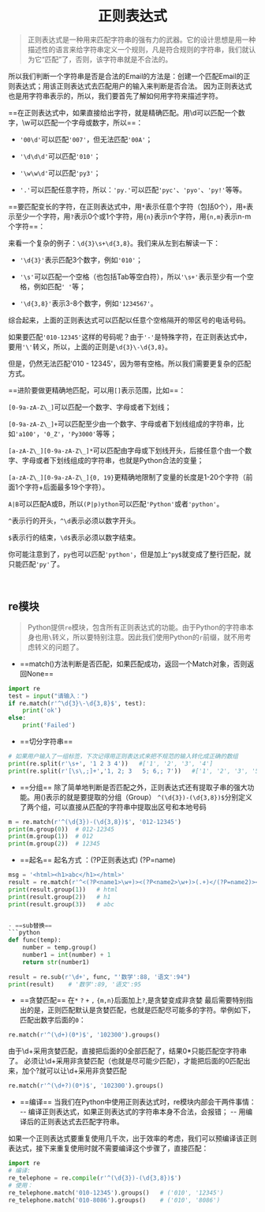 # <center> 正则表达式
> 正则表达式是一种用来匹配字符串的强有力的武器。它的设计思想是用一种描述性的语言来给字符串定义一个规则，凡是符合规则的字符串，我们就认为它“匹配”了，否则，该字符串就是不合法的。

所以我们判断一个字符串是否是合法的Email的方法是：创建一个匹配Email的正则表达式；用该正则表达式去匹配用户的输入来判断是否合法。
因为正则表达式也是用字符串表示的，所以，我们要首先了解如何用字符来描述字符。

==在正则表达式中，如果直接给出字符，就是精确匹配。用\d可以匹配一个数字，\w可以匹配一个字母或数字，所以==：

- `'00\d'`可以匹配`'007'`，但无法匹配`'00A'`；

-  `'\d\d\d'`可以匹配`'010'`；

- `'\w\w\d'`可以匹配`'py3'`；

- `'.'`可以匹配任意字符，所以：`'py.'`可以匹配`'pyc'`、`'pyo'`、`'py!'`等等。

==要匹配变长的字符，在正则表达式中，用`*`表示任意个字符（包括0个），用`+`表示至少一个字符，用`?`表示0个或1个字符，用`{n}`表示n个字符，用`{n,m}`表示n-m个字符==：

来看一个复杂的例子：`\d{3}\s+\d{3,8}`。我们来从左到右解读一下：

-  `'\d{3}'`表示匹配3个数字，例如`'010'`；

- `'\s'`可以匹配一个空格（也包括Tab等空白符），所以`'\s+'`表示至少有一个空格，例如匹配`' '`等；

- `'\d{3,8}'`表示3-8个数字，例如`'1234567'`。

综合起来，上面的正则表达式可以匹配以任意个空格隔开的带区号的电话号码。

如果要匹配`'010-12345'`这样的号码呢？由于`'-'`是特殊字符，在正则表达式中，要用`'\'`转义，所以，上面的正则是`\d{3}\-\d{3,8}`。

但是，仍然无法匹配'010 - 12345'，因为带有空格。所以我们需要更复杂的匹配方式。

==进阶要做更精确地匹配，可以用`[]`表示范围，比如==：

`[0-9a-zA-Z\_]`可以匹配一个数字、字母或者下划线；

`[0-9a-zA-Z\_]+`可以匹配至少由一个数字、字母或者下划线组成的字符串，比如`'a100'`，`'0_Z'`，`'Py3000'`等等；

`[a-zA-Z\_][0-9a-zA-Z\_]*`可以匹配由字母或下划线开头，后接任意个由一个数字、字母或者下划线组成的字符串，也就是Python合法的变量；

`[a-zA-Z\_][0-9a-zA-Z\_]{0, 19}`更精确地限制了变量的长度是1-20个字符（前面1个字符+后面最多19个字符）。

`A|B`可以匹配A或B，所以`(P|p)ython`可以匹配`'Python'`或者`'python'`。

`^`表示行的开头，`^\d`表示必须以数字开头。

`$`表示行的结束，`\d$`表示必须以数字结束。

你可能注意到了，`py`也可以匹配`'python'`，但是加上`^py$`就变成了整行匹配，就只能匹配`'py'`了。

<br>

## re模块
> Python提供`re`模块，包含所有正则表达式的功能。由于Python的字符串本身也用`\`转义，所以要特别注意。因此我们使用Python的`r`前缀，就不用考虑转义的问题了。

- ==match()方法判断是否匹配，如果匹配成功，返回一个Match对象，否则返回None==

```python
import re
test = input("请输入：")
if re.match(r'^\d{3}\-\d{3,8}$', test):
    print('ok')
else:
    print('Failed')
```

- ==切分字符串==
```python
# 如果用户输入了一组标签，下次记得用正则表达式来把不规范的输入转化成正确的数组
print(re.split(r'\s+', '1 2 3 4'))   #['1', '2', '3', '4']
print(re.split(r'[\s\,;]+','1, 2; 3   5; 6,; 7'))   #['1', '2', '3', '5', '6', '7'] 
```

- ==分组== 
除了简单地判断是否匹配之外，正则表达式还有提取子串的强大功能。用()表示的就是要提取的分组（Group）
`^(\d{3})-(\d{3,8})$`分别定义了两个组，可以直接从匹配的字符串中提取出区号和本地号码
```python
m = re.match(r'^(\d{3})-(\d{3,8})$', '012-12345')
print(m.group(0))  # 012-12345
print(m.group(1))  # 012
print(m.group(2))  # 12345
```
- ==起名==
起名方式 ：(?P<name>正则表达式) (?P=name)
```python
msg = '<html><h1>abc</h1></html>'
result = re.match(r'^<(?P<name1>\w+)><(?P<name2>\w+)>(.+)</(?P=name2)></(?P=name1)>', msg)
print(result.group(1))   # html
print(result.group(2))   # h1
print(result.group(3))   # abc


- ==sub替换==
```python
def func(temp):
    number = temp.group()
    number1 = int(number) + 1
    return str(number1)
    
result = re.sub(r'\d+', func, "'数学':88, '语文':94")
print(result)    # '数学':89, '语文':95
```

- ==贪婪匹配==
在`*` `?` `+` `,` `{m,n}`后面加上`?`,是贪婪变成非贪婪
最后需要特别指出的是，正则匹配默认是贪婪匹配，也就是匹配尽可能多的字符。举例如下，匹配出数字后面的`0`：
```python
re.match(r'^(\d+)(0*)$', '102300').groups()
```
由于\d+采用贪婪匹配，直接把后面的0全部匹配了，结果0*只能匹配空字符串了。
必须让\d+采用非贪婪匹配（也就是尽可能少匹配），才能把后面的0匹配出来，加个?就可以让\d+采用非贪婪匹配
```python
re.match(r'^(\d+?)(0*)$', '102300').groups()
```

- ==编译==
当我们在Python中使用正则表达式时，re模块内部会干两件事情：
-- 编译正则表达式，如果正则表达式的字符串本身不合法，会报错；
--  用编译后的正则表达式去匹配字符串。

如果一个正则表达式要重复使用几千次，出于效率的考虑，我们可以预编译该正则表达式，接下来重复使用时就不需要编译这个步骤了，直接匹配：
```python
import re
# 编译:
re_telephone = re.compile(r'^(\d{3})-(\d{3,8})$')
# 使用：
re_telephone.match('010-12345').groups()   # ('010', '12345')
re_telephone.match('010-8086').groups()    # ('010', '8086')
```